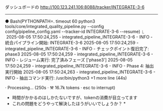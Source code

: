 
ダッシュボードの
http://100.123.241.106:8088/tracker/INTEGRATE-3-6


-----------
● Bash(PYTHONPATH=. timeout 60 python3 tools/core/integrated_quality_pipeline.py --config config/pipeline_config.yaml --tracker-id
      INTEGRATE-3-6 --resume)
  ⎿  2025-08-05 17:50:24,255 - integrated_pipeline_INTEGRATE-3-6 - INFO - 統合パイプライン開始: INTEGRATE-3-6
     2025-08-05 17:50:24,259 - integrated_pipeline_INTEGRATE-3-6 - INFO - チェックポイント復旧完了: phase3
     2025-08-05 17:50:24,259 - integrated_pipeline_INTEGRATE-3-6 - INFO - レジューム実行: 完了済みフェーズ ['phase3']
     2025-08-05 17:50:24,259 - integrated_pipeline_INTEGRATE-3-6 - INFO - Phase 4: 抽出実行開始
     2025-08-05 17:50:24,263 - integrated_pipeline_INTEGRATE-3-6 - INFO - 抽出コマンド実行: /usr/bin/python3
     +1 more line (44s)

· Processing… (250s · ⚒ 16.7k tokens · esc to interrupt)


* 時間がかかるのはしかたないですが、tokenの消費が目立ってます
* これの問題をどうやって解決したほうがいいでしょうか？
	* 
